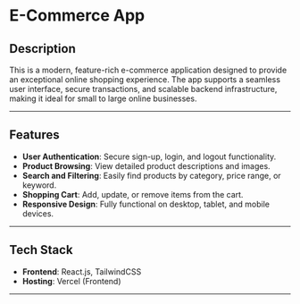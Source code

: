 # E-Commerce App

## Description
This is a modern, feature-rich e-commerce application designed to provide an exceptional online shopping experience. The app supports a seamless user interface, secure transactions, and scalable backend infrastructure, making it ideal for small to large online businesses.

---

## Features
- **User Authentication**: Secure sign-up, login, and logout functionality.
- **Product Browsing**: View detailed product descriptions and images.
- **Search and Filtering**: Easily find products by category, price range, or keyword.
- **Shopping Cart**: Add, update, or remove items from the cart.
- **Responsive Design**: Fully functional on desktop, tablet, and mobile devices.

---

## Tech Stack
- **Frontend**: React.js, TailwindCSS
- **Hosting**: Vercel (Frontend)

---
